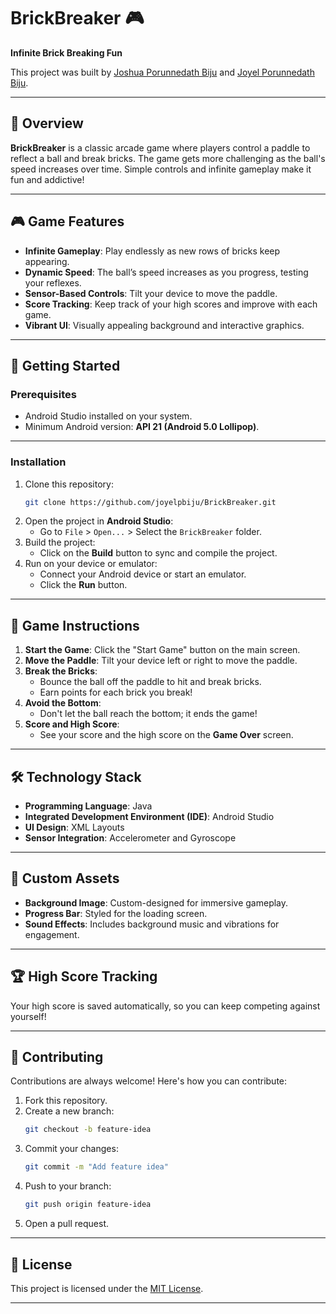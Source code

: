 

# BrickBreaker 🎮  
**Infinite Brick Breaking Fun**


This project was built by [Joshua Porunnedath Biju](https://github.com/JOSHUAPBIJU) and [Joyel Porunnedath Biju](https://github.com/joyelpbiju).

---

## 📖 Overview

**BrickBreaker** is a classic arcade game where players control a paddle to reflect a ball and break bricks. The game gets more challenging as the ball's speed increases over time. Simple controls and infinite gameplay make it fun and addictive!  

---

## 🎮 Game Features
- **Infinite Gameplay**: Play endlessly as new rows of bricks keep appearing.
- **Dynamic Speed**: The ball’s speed increases as you progress, testing your reflexes.
- **Sensor-Based Controls**: Tilt your device to move the paddle.
- **Score Tracking**: Keep track of your high scores and improve with each game.
- **Vibrant UI**: Visually appealing background and interactive graphics.

---



## 🚀 Getting Started

### Prerequisites
- Android Studio installed on your system.
- Minimum Android version: **API 21 (Android 5.0 Lollipop)**.

---

### Installation

1. Clone this repository:
   ```bash
   git clone https://github.com/joyelpbiju/BrickBreaker.git
   ```
2. Open the project in **Android Studio**:
   - Go to `File` > `Open...` > Select the `BrickBreaker` folder.
3. Build the project:
   - Click on the **Build** button to sync and compile the project.
4. Run on your device or emulator:
   - Connect your Android device or start an emulator.
   - Click the **Run** button.

---

## 📜 Game Instructions

1. **Start the Game**: Click the "Start Game" button on the main screen.
2. **Move the Paddle**: Tilt your device left or right to move the paddle.
3. **Break the Bricks**:
   - Bounce the ball off the paddle to hit and break bricks.
   - Earn points for each brick you break!
4. **Avoid the Bottom**:
   - Don't let the ball reach the bottom; it ends the game!
5. **Score and High Score**:
   - See your score and the high score on the **Game Over** screen.

---

## 🛠️ Technology Stack

- **Programming Language**: Java
- **Integrated Development Environment (IDE)**: Android Studio
- **UI Design**: XML Layouts
- **Sensor Integration**: Accelerometer and Gyroscope

---

## 🎨 Custom Assets

- **Background Image**: Custom-designed for immersive gameplay.
- **Progress Bar**: Styled for the loading screen.
- **Sound Effects**: Includes background music and vibrations for engagement.

---

## 🏆 High Score Tracking

Your high score is saved automatically, so you can keep competing against yourself!

---

## 🤝 Contributing

Contributions are always welcome! Here's how you can contribute:
1. Fork this repository.
2. Create a new branch:
   ```bash
   git checkout -b feature-idea
   ```
3. Commit your changes:
   ```bash
   git commit -m "Add feature idea"
   ```
4. Push to your branch:
   ```bash
   git push origin feature-idea
   ```
5. Open a pull request.

---

## 📄 License

This project is licensed under the [MIT License](LICENSE).

---

